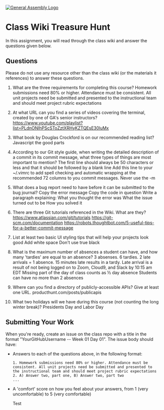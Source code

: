 [![General Assembly Logo](https://camo.githubusercontent.com/1a91b05b8f4d44b5bbfb83abac2b0996d8e26c92/687474703a2f2f692e696d6775722e636f6d2f6b6538555354712e706e67)](https://generalassemb.ly/education/web-development-immersive)

# Class Wiki Treasure Hunt

In this assignment, you will read through the class wiki and answer the
questions given below.

## Questions

Please do not use any resource other than the class wiki
(or the materials it references)
to answer these questions.

1.  What are the three requirements for completing this course?
    Homework submissions need 80% or higher. Attendance must be consistent. All unit projects need be submitted and presented to the instructional team and should meet project rubric expectations

2.  At what URL can you find a series of videos covering the terminal, created
    by one of GA's senior instructors?
    https://www.youtube.com/playlist?list=PLdnONIhPScSToZztXRHyKZTQEsE30luMx
3.  What book by Douglas Crockford is on our recommended reading list?
    Javascript the good parts
4.  According to our Git style guide, when writing the detailed description of
    a commit in its commit message, what three types of things are most
    important to mention?
    The first line should always be 50 characters or less and that it should be followed by a blank line
    Add this line to your ~/.vimrc to add spell checking and automatic wrapping at the recommended 72 columns to you commit messages.
    Never use the -m <msg>

5.  What does a bug report need to have before it can be submitted to the bug
    journal?
    Copy the error message
Copy the code in question
Write a paragraph explaining:
What you thought the error was
What the issue turned out to be
How you solved it
6.  There are three Git tutorials referenced in the Wiki. What are they?
    https://www.atlassian.com/git/tutorials
    https://git-scm.com/documentation
    https://robots.thoughtbot.com/5-useful-tips-for-a-better-commit-message
7.  List at least two basic UI styling tips that will help your projects
    look good
    Add white space
    Don't use true black
8.  What is the maximum number of absences a student can have, and how many
    'tardies' are equal to an absence? 3 absenses. 6 tardies. 2 late arrivals = 1 absence. 15 minutes late results in a tardy. Late arrival is a result of not being logged on to Zoom, Cloud9, and Slack by 10:15 am EDT
Missing part of the day of class counts as ½ day absence
Students can have no more than 2 absences
9.  Where can you find a directory of publicly-accessible APIs?
    Give at least one URL.
    producthunt.com/posts/publicapis
10. What two holidays will we have during this course (not counting the long
    winter break)? Presidents Day and Labor Day

## Submitting Your Work

When you're ready, create an issue on the class repo with
a title in the format "YourGitHubUsername -- Week 01 Day 01".
The issue body should have:

-   Answers to each of the questions above, in the following format:

    ```text
    1. Homework submissions need 80% or higher. Attendance must be consistent. All unit projects need be submitted and presented to the instructional team and should meet project rubric expectations
    2. A) Answer two, part one, B) Answer two, part two
    ...
    ```

-   A 'comfort' score on how you feel about your answers, from 1 (very
    uncomfortable) to 5 (very comfortable)

    Test
